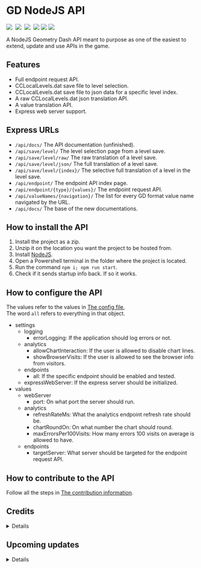 # GD NodeJS API

[![](https://img.shields.io/badge/License-MIT-yellow.svg)](https://opensource.org/licenses/MIT)‌‌ ‌
[![](https://img.shields.io/badge/Version-0.3.0-brightgreen.svg)](https://github.com/SMJSGaming/GD-NodeJS-API/blob/master/package.json#L3) ‌
![](https://img.shields.io/badge/Progress-60%25-blue.svg) ‌
[![](https://img.shields.io/badge/Node_Version-13.7.0-026E00.svg?logo=Node.js)](https://nodejs.org/en/)‌‌ ‌
[![](https://img.shields.io/badge/Donations-Paypal-1546A0.svg?logo=PayPal)](https://www.paypal.me/smjsgaming)‌‌ ‌
[![](https://img.shields.io/badge/Discord-Support-7289DA.svg?logo=Discord)](https://discord.gg/RRgWMyt)‌‌ ‌

A NodeJS Geometry Dash API meant to purpose as one of the easiest to extend, update and use APIs in the game.

## Features

* Full endpoint request API.
* CCLocalLevels.dat save file to level selection.
* CCLocalLevels.dat save file to json data for a specific level index.
* A raw CCLocalLevels.dat json translation API.
* A value translation API.
* Express web server support.

## Express URLs

* `/api/docs/` The API documentation (unfinished).
* `/api/save/level/` The level selection page from a level save.
* `/api/save/level/raw/` The raw translation of a level save.
* `/api/save/level/json/` The full translation of a level save.
* `/api/save/level/{index}/` The selective full translation of a level in the level save.
* `/api/endpoint/` The endpoint API index page.
* `/api/endpoint/{type}/{values}/` The endpoint request API.
* `/api/valueNames/{navigation}/` The list for every GD format value name navigated by the URL.
* `/api/docs/` The base of the new documentations.

## How to install the API

1. Install the project as a zip.
2. Unzip it on the location you want the project to be hosted from.
3. Install [NodeJS](https://nodejs.org/en/).
4. Open a Powershell terminal in the folder where the project is located.
5. Run the command `npm i; npm run start`.
6. Check if it sends startup info back. If so it works.

## How to configure the API
The values refer to the values in [The config file](https://github.com/SMJSGaming/GD-NodeJS-API/blob/master/config.json),  
The word `all` refers to everything in that object.

* settings
    * logging
        * errorLogging: If the application should log errors or not.
    * analytics
        * allowChartInteraction: If the user is allowed to disable chart lines.
        * showBrowserVisits: If the user is allowed to see the browser info from visitors.
    * endpoints
        * all: If the specific endpoint should be enabled and tested.
    * expressWebServer: If the express server should be initialized.
* values
    * webServer
        * port: On what port the server should run.
    * analytics
        * refreshRateMs: What the analytics endpoint refresh rate should be.
        * chartRoundOn: On what number the chart should round.
        * maxErrorsPer100Visits: How many errors 100 visits on average is allowed to have.
    * endpoints
        * targetServer: What server should be targeted for the endpoint request API.

## How to contribute to the API

Follow all the steps in [The contribution information](https://github.com/SMJSGaming/GD-NodeJS-API/blob/master/CONTRIBUTING.md).

## Credits
<details>

* Miko
    * Decoding gzip.
    * Helping with general NodeJS features.
* 101arrowz 
    * Cleaning up some parts of the code.
* cos8o
    * General geometry dash info.
</details>

## Upcoming updates
<details>

* CI/CD.
* Gherkin tests.
* Style check.
* Auto generated API docs.
* Discord support.
* More value translations.
* Translation support for all save files.
* Documentations for all encryptions/encodings Geometry Dash uses.
* GD method documentations (cut candidate).
</details>